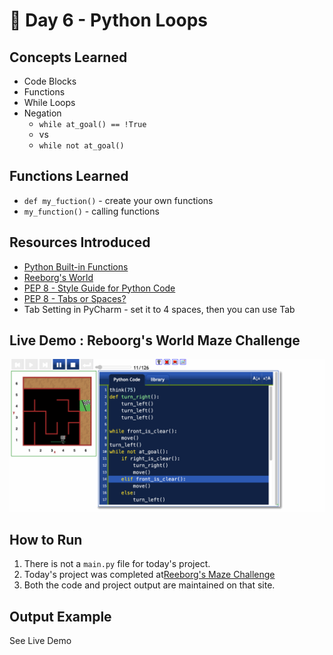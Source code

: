 # 🐍 Day 6 - Python Loops

## Concepts Learned
- Code Blocks
- Functions
- While Loops
- Negation 
	- `while at_goal() == !True`
	- vs
	- `while not at_goal()`

## Functions Learned
- `def my_fuction()` - create your own functions
- `my_function()` - calling functions

## Resources Introduced
- [Python Built-in Functions](https://docs.python.org/3/library/functions.html)
- [Reeborg's World](https://www.udemy.com/course/100-days-of-code/learn/lecture/19110416#overview)
- [PEP 8 - Style Guide for Python Code](https://peps.python.org/pep-0008/)
- [PEP 8 - Tabs or Spaces?](https://peps.python.org/pep-0008/#tabs-or-spaces)
- Tab Setting in PyCharm - set it to 4 spaces, then you can use Tab

## Live Demo : Reboorg's World Maze Challenge 
![Password Generator Demo](../assets/day06-reeborgs-world-maze.gif)

## How to Run
1.  There is not a `main.py` file for today's project.
2.  Today's project was completed at[Reeborg's Maze Challenge](https://reeborg.ca/reeborg.html?lang=en&mode=python&menu=worlds%2Fmenus%2Freeborg_intro_en.json&name=Maze&url=worlds%2Ftutorial_en%2Fmaze1.json)
3.  Both the code and project output are maintained on that site.   

## Output Example
See Live Demo